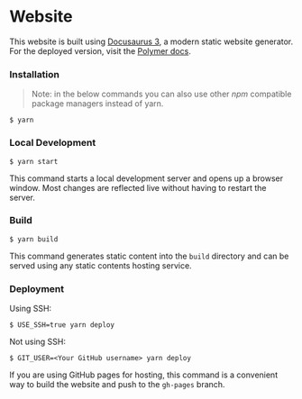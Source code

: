 # Website

This website is built using [Docusaurus 3](https://docusaurus.io/), a modern static website generator. For the deployed version, visit the [Polymer docs](https://docs.polymerlabs.org).

### Installation
> Note: in the below commands you can also use other _npm_ compatible package managers instead of yarn.

```
$ yarn
```

### Local Development

```
$ yarn start
```

This command starts a local development server and opens up a browser window. Most changes are reflected live without having to restart the server.

### Build

```
$ yarn build
```

This command generates static content into the `build` directory and can be served using any static contents hosting service.

### Deployment

Using SSH:

```
$ USE_SSH=true yarn deploy
```

Not using SSH:

```
$ GIT_USER=<Your GitHub username> yarn deploy
```

If you are using GitHub pages for hosting, this command is a convenient way to build the website and push to the `gh-pages` branch.

